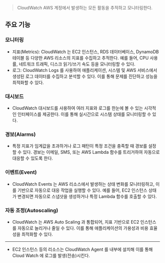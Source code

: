 > CloudWatch AWS 계정에서 발생하는 모든 활동을 추적하고 모니터링한다.

## 주요 기능

### 모니터링

- 지표(Metrics): CloudWatch 는 EC2 인스턴스, RDS 데이터베이스, DynamoDB 테이블 등 다양한 AWS 리소스의 지표를 수집하고 추적한다. 예를 들어, CPU 사용률, 네트워크 트래픽, 디스크 읽기/쓰기 속도 등을 모니터링할 수 있다.
- 로그: CloudWatch Logs 를 사용하여 애플리케이션, 시스템 및 AWS 서비스에서 생성된 로그 데이터를 수집하고 분석할 수 있다. 이를 통해 문제를 진단하고 성능을 최적화할 수 있다.

### 대시보드

- CloudWatch 대시보드를 사용하여 여러 지표와 로그를 한눈에 볼 수 있는 시각적인 인터페이스를 제공한다. 이를 통해 실시간으로 시스템 상태를 모니터링할 수 있다.

### 경보(Alarms)

- 특정 지표가 임계값을 초과하거나 로그 패턴이 특정 조건을 충족할 때 경보를 설정할 수 있다. 경보는 이메일, SMS, 또는 AWS Lambda 함수를 트리거하여 자동으로 대응할 수 있도록 한다.

### 이벤트(Event)

- CloudWatch Events 는 AWS 리소스에서 발생하는 상태 변화를 모니터링하고, 이를 기반으로 자동으로 대응 작업을 실행할 수 있다. 예를 들어, EC2 인스턴스 상태가 변경되면 자동으로 스냅샷을 생성하거나 특정 Lambda 함수를 호출할 수 있다.

### 자동 조정(Autoscaling)

- CloudWatch 는 AWS Auto Scaling 과 통합되어, 지표 기반으로 EC2 인스턴스를 자동으로 늘리거나 줄일 수 있다. 이를 통해 애플리케이션의 가용성과 비용 효율성을 최적화할 수 있다.


---
- EC2 인스턴스 등의 리소스는 CloudWatch Agent 를 내부에 설치해 이를 통해 Cloud Watch 에 로그를 발생(전송)시킨다. 